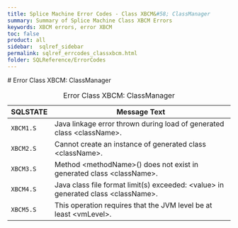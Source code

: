 ```yaml
---
title: Splice Machine Error Codes - Class XBCM&#58; ClassManager
summary: Summary of Splice Machine Class XBCM Errors
keywords: XBCM errors, error XBCM
toc: false
product: all
sidebar:  sqlref_sidebar
permalink: sqlref_errcodes_classxbcm.html
folder: SQLReference/ErrorCodes
---
```

<section>
<div class="TopicContent" data-swiftype-index="true" markdown="1">
# Error Class XBCM: ClassManager

<table>
                <caption>Error Class XBCM: ClassManager</caption>
                <thead>
                    <tr>
                        <th>SQLSTATE</th>
                        <th>Message Text</th>
                    </tr>
                </thead>
                <tbody>
                    <tr>
                        <td><code>XBCM1.S</code></td>
                        <td>Java linkage error thrown during load of generated class <span class="VarName">&lt;className&gt;</span>.</td>
                    </tr>
                    <tr>
                        <td><code>XBCM2.S</code></td>
                        <td>Cannot create an instance of generated class <span class="VarName">&lt;className&gt;</span>.</td>
                    </tr>
                    <tr>
                        <td><code>XBCM3.S</code></td>
                        <td>Method <span class="VarName">&lt;methodName&gt;</span>() does not exist in generated class <span class="VarName">&lt;className&gt;</span>.</td>
                    </tr>
                    <tr>
                        <td><code>XBCM4.S</code></td>
                        <td>Java class file format limit(s) exceeded: <span class="VarName">&lt;value&gt;</span> in generated class <span class="VarName">&lt;className&gt;</span>.</td>
                    </tr>
                    <tr>
                        <td><code>XBCM5.S</code></td>
                        <td>This operation requires that the JVM level be at least <span class="VarName">&lt;vmLevel&gt;</span>.</td>
                    </tr>
                </tbody>
            </table>
</div>
</section>

